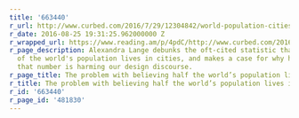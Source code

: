 ```yaml
---
title: '663440'
r_url: http://www.curbed.com/2016/7/29/12304842/world-population-cities
r_date: 2016-08-25 19:31:25.962000000 Z
r_wrapped_url: https://www.reading.am/p/4pdC/http://www.curbed.com/2016/7/29/12304842/world-population-cities
r_page_description: Alexandra Lange debunks the oft-cited statistic that 50 percent
  of the world's population lives in cities, and makes a case for why holding on to
  that number is harming our design discourse.
r_page_title: The problem with believing half the world’s population lives in cities
r_title: The problem with believing half the world’s population lives in cities
r_id: '663440'
r_page_id: '481830'
---
```


